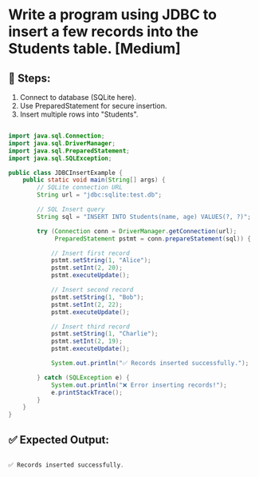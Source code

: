 # Write a program using JDBC to insert a few records into the Students table. [Medium]

## 🔹 Steps:
1. Connect to database (SQLite here).
2. Use PreparedStatement for secure insertion.
3. Insert multiple rows into "Students".

```java

import java.sql.Connection;
import java.sql.DriverManager;
import java.sql.PreparedStatement;
import java.sql.SQLException;

public class JDBCInsertExample {
    public static void main(String[] args) {
        // SQLite connection URL
        String url = "jdbc:sqlite:test.db";

        // SQL Insert query
        String sql = "INSERT INTO Students(name, age) VALUES(?, ?)";

        try (Connection conn = DriverManager.getConnection(url);
             PreparedStatement pstmt = conn.prepareStatement(sql)) {

            // Insert first record
            pstmt.setString(1, "Alice");
            pstmt.setInt(2, 20);
            pstmt.executeUpdate();

            // Insert second record
            pstmt.setString(1, "Bob");
            pstmt.setInt(2, 22);
            pstmt.executeUpdate();

            // Insert third record
            pstmt.setString(1, "Charlie");
            pstmt.setInt(2, 19);
            pstmt.executeUpdate();

            System.out.println("✅ Records inserted successfully.");

        } catch (SQLException e) {
            System.out.println("❌ Error inserting records!");
            e.printStackTrace();
        }
    }
}

```

## ✅ Expected Output:
```java

✅ Records inserted successfully.

```
